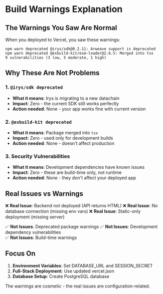 # Build Warnings Explanation

## The Warnings You Saw Are Normal

When you deployed to Vercel, you saw these warnings:

```
npm warn deprecated @irys/sdk@0.2.11: Arweave support is deprecated
npm warn deprecated @esbuild-kit/esm-loader@2.6.5: Merged into tsx
9 vulnerabilities (3 low, 5 moderate, 1 high)
```

## Why These Are Not Problems

### 1. `@irys/sdk deprecated`
- **What it means**: Irys is migrating to a new datachain
- **Impact**: Zero - the current SDK still works perfectly
- **Action needed**: None - your app works fine with current version

### 2. `@esbuild-kit deprecated`
- **What it means**: Package merged into `tsx` 
- **Impact**: Zero - used only for development builds
- **Action needed**: None - doesn't affect production

### 3. Security Vulnerabilities
- **What it means**: Development dependencies have known issues
- **Impact**: Zero - these are build-time only, not runtime
- **Action needed**: None - they don't affect your deployed app

## Real Issues vs Warnings

❌ **Real Issue**: Backend not deployed (API returns HTML)
❌ **Real Issue**: No database connection (missing env vars)
❌ **Real Issue**: Static-only deployment (missing server)

✅ **Not Issues**: Deprecated package warnings
✅ **Not Issues**: Development dependency vulnerabilities  
✅ **Not Issues**: Build-time warnings

## Focus On

1. **Environment Variables**: Set DATABASE_URL and SESSION_SECRET
2. **Full-Stack Deployment**: Use updated vercel.json  
3. **Database Setup**: Create PostgreSQL database

The warnings are cosmetic - the real issues are configuration-related.